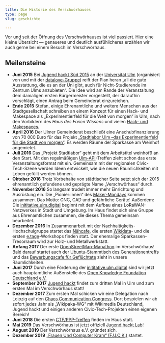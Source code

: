 ```yaml
---
title: Die Historie des Verschwörhauses
type: page
slug: geschichte

---
```


Vor und seit der Öffnung des Verschwörhauses ist viel passiert. Hier eine kleine Übersicht &mdash; genaueres und deutlich ausfühlicheres erzählen wir auch gerne bei einem Besuch im Verschwörhaus.

## Meilensteine
  * **Juni 2015** Bei [Jugend hackt Süd 2015](https://jugendhackt.org/event-rueckblick/ulm-2015/) an der [Universität Ulm](https://www.uni-ulm.de) (organisiert von und mit der [datalove-Gruppe](http://www.ulmapi.de)) reift der Plan heran „all die gute Ausstattung, die es an der Uni gibt, auch für Nicht-Studierende im Zentrum Ulms anzubieten“. Die Idee wird am Rande der Veranstaltung dem damaligen ersten Bürgermeister vorgestellt, der daraufhin vorschlägt, einen Antrag beim Gemeinderat einzureichen.
  * **Ende 2015** Stefan, einige Ehrenamtliche und weitere Menschen aus der Stadtgesellschaft schreiben an einem Konzept für einen Hack- und Makespace als „Experimentierfeld für die Welt von morgen“ in Ulm, nach den Vorbildern des _Haus des Freien Wissens_ und vielen [Hack- und Makespaces](https://wiki.hackerspaces.org/Design_Patterns).
  * **April 2016** Der Ulmer Gemeinderat beschließt eine Anschubfinanzierung von 70 000 Euro für das Projekt [„Stadtlabor Ulm –das Experimentierfeld für die Stadt von morgen“](http://buergerinfo.ulm.de/vo0050.php?__kvonr=4507). Es werden Räume der Sparkasse am Weinhof angemietet.
  * **Juli 2016** Das „Projekt Stadtlabor“ geht mit dem Arbeitstitel weinhof9 an den Start. Mit den regelmäßigen [Ulm-API](http://www.ulmapi.de)-Treffen zieht schon das erste Veranstaltungsformat mit ein. Gemeinsam mit der regionalen Civic-Tech-Szene werden Ideen entwickelt, wie die neuen Räumlichkeiten mit Leben gefüllt werden können.
  * **Oktober 2016** Trotz Vorbehalte von städtischer Seite setzt sich der 2015 ehrenamtlich gefundene und geprägte Name „Verschwörhaus“ durch.
  * **November 2016** So langsam trudelt immer mehr Einrichtung und Ausrüstung ein. Die „Pionier:innen“ des [Maker-Mondays](/termine-und-oeffnungszeiten/?tab=maker-monday) kommen zusammen. Das Motto: CNC, CAD und gefährliche Geräte! Außerdem: Die [inititative.ulm.digital](https://ulm-digital.com) beginnt mit dem Aufbau eines LoRaWAN-Netzwerkes in Stadt und Umgebung. Im Haus findet sich eine Gruppe aus Ehrenamtlichen zusammen, die dieses Thema gemeinsam bearbeitet.
  * **Dezember 2016** In Zusammenarbeit mit der Nachhaltigkeits-Hochschulgruppe startet das [Nähcafe](/termine-und-oeffnungszeiten/?tab=nähcafe), die ersten [Wikidata](/termine-und-oeffnungszeiten/?tab=wikidata)- und die ersten [e.tage](/termine-und-oeffnungszeiten/?tab=etage)-Workshops finden statt. Der ehemalige Sparkassen-Tresorraum wird zur Holz- und Metallwerkstatt.
  * **Anfang 2017** Der erste [OpenStreetMap-Mapathon](/termine-und-oeffnungszeiten/?tab=openstreetmap) im Verschwörhaus! Bald darauf startet auch der [Ubuntu-Stammtisch des Generationentreffs](/termine-und-oeffnungszeiten/?tab=ubuntu) und das [Bewerbungscafe für Geflüchtete](/termine-und-oeffnungszeiten/?tab=bewerbungscafe) zieht in unsere Räumlichkeiten.
  * **Juni 2017** Durch eine Förderung der [inititative.ulm.digital](https://ulm-digital.com) sind wir jetzt auch hauptamtliche Außenstelle des [Open Knowledge Foundation Deutschland e.V.](https://okfn.de)
  * **September 2017** [Jugend hackt](/termine-und-oeffnungszeiten/?tab=jugend-hackt) findet zum dritten Mal in Ulm und zum ersten Mal im Verschwörhaus statt!
  * **Dezember 2017** Zum ersten Mal schicken wir eine Delegation nach Leipzig auf den [Chaos Communication Congress](https://events.ccc.de/congress).  Dort bespielen wir ab sofort jedes Jahr als „Wikipaka-WG“ mit Wikimedia Deutschland, Jugend hackt und einigen anderen Civic-Tech-Projekten einen eigenen Bereich!
  * **Juni 2018** Die ersten [CTF/PPP-Treffen](/termine-und-oeffnungszeiten/?tab=ctf) finden im Haus statt.
  * **Mai 2019** Das Verschwörhaus ist jetzt offiziell [Jugend hackt Lab](/category/jugend-hackt-lab)!
  * **August 2019** Der Verschwörhaus e.V. gründet sich.
  * **Dezember 2019** [„Frauen Und Computer Kram“ (F.U.C.K.)](/termine-und-oeffnungszeiten/?tab=fuck) startet.

